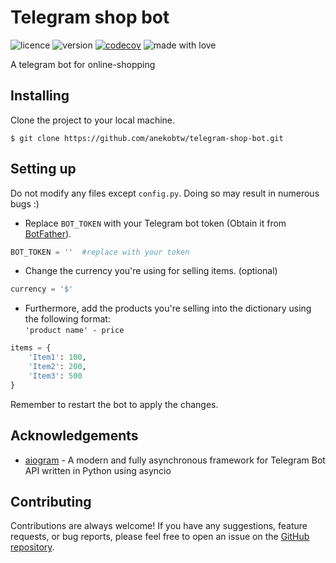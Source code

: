 # Telegram shop bot
![licence](https://img.shields.io/badge/License-MIT-green.svg)
![version](https://img.shields.io/badge/Version-v1.3_beta-blue)
[![codecov](https://codecov.io/gh/anekobtw/zverskly-bot/graph/badge.svg?token=TXQWSC0UR9)](https://codecov.io/gh/anekobtw/zverskly-bot)
![made with love](https://img.shields.io/badge/Made_with-Love-red)

 A telegram bot for online-shopping 
 
## Installing
Clone the project to your local machine.
```console
$ git clone https://github.com/anekobtw/telegram-shop-bot.git
```

## Setting up
Do not modify any files except `config.py`. Doing so may result in numerous bugs :)

- Replace `BOT_TOKEN` with your Telegram bot token (Obtain it from [BotFather](https://web.telegram.org/k/#@BotFather)).
```python
BOT_TOKEN = ''  #replace with your token
```

- Change the currency you're using for selling items. (optional)
```python
currency = '$'
```

- Furthermore, add the products you're selling into the dictionary using the following format:\
`'product name' - price`

```python
items = {
    'Item1': 100,
    'Item2': 200,
    'Item3': 500
}
```

Remember to restart the bot to apply the changes.

## Acknowledgements
 - [aiogram](https://github.com/aiogram/aiogram) - A modern and fully asynchronous framework for Telegram Bot API written in Python using asyncio 

## Contributing
Contributions are always welcome! If you have any suggestions, feature requests, or bug reports, please feel free to open an issue on the [GitHub repository](https://github.com/anekobtw/timewise).
